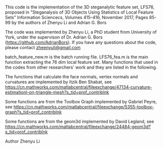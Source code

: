 This code is the implementation of the 3D steganalytic feature set,
LFS76, proposed in "Steganalysis of 3D Objects Using Statistics of Local Feature Sets"
Information Sciencecs, Volumes 415–416, November 2017, Pages 85-99
by the authors of Zhenyu Li and Adrian G. Bors

The code was implemented by Zhenyu Li, a PhD student from University of York, 
under the supervison of Dr. Adrian G. Bors (https://github.com/AdrianBors).
If you have any questions about the code, please contact
zheenyuli@gmail.com

batch_feature_new.m is the batch running file.
LFS76_fea.m is the main function extracting the 76 dim local feature set.
Many functions that used in the codes from other researchers' work and they are listed
in the following.

The functions that calculate the face normals, vertex normals and curvatures are implemented by Itzik Ben Shabat, see 
https://cn.mathworks.com/matlabcentral/fileexchange/47134-curvature-estimationl-on-triangle-mesh?s_tid=prof_contriblnk

Some functions are from the Toolbox Graph implemented by Gabriel Peyre, see
https://cn.mathworks.com/matlabcentral/fileexchange/5355-toolbox-graph?s_tid=prof_contriblnk

Some functions are from the geom3d implemented by  David Legland, see
https://cn.mathworks.com/matlabcentral/fileexchange/24484-geom3d?s_tid=prof_contriblnk

Author Zhenyu Li
